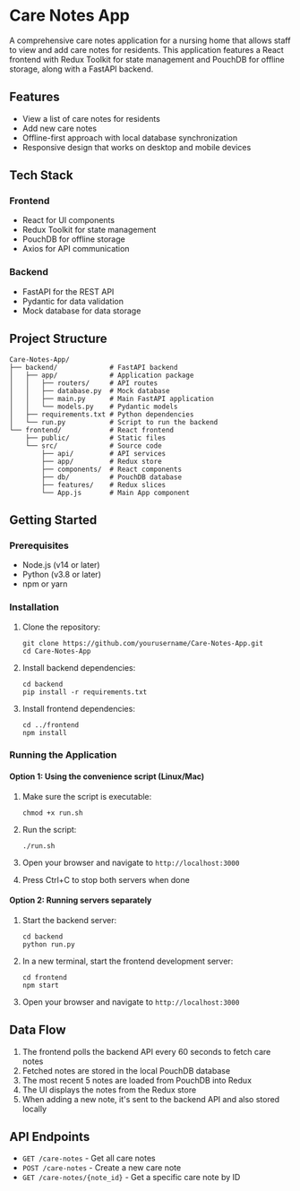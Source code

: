 # Care Notes App

A comprehensive care notes application for a nursing home that allows staff to view and add care notes for residents. This application features a React frontend with Redux Toolkit for state management and PouchDB for offline storage, along with a FastAPI backend.

## Features

- View a list of care notes for residents
- Add new care notes
- Offline-first approach with local database synchronization
- Responsive design that works on desktop and mobile devices

## Tech Stack

### Frontend
- React for UI components
- Redux Toolkit for state management
- PouchDB for offline storage
- Axios for API communication

### Backend
- FastAPI for the REST API
- Pydantic for data validation
- Mock database for data storage

## Project Structure

```
Care-Notes-App/
├── backend/             # FastAPI backend
│   ├── app/             # Application package
│   │   ├── routers/     # API routes
│   │   ├── database.py  # Mock database
│   │   ├── main.py      # Main FastAPI application
│   │   └── models.py    # Pydantic models
│   ├── requirements.txt # Python dependencies
│   └── run.py           # Script to run the backend
└── frontend/            # React frontend
    ├── public/          # Static files
    └── src/             # Source code
        ├── api/         # API services
        ├── app/         # Redux store
        ├── components/  # React components
        ├── db/          # PouchDB database
        ├── features/    # Redux slices
        └── App.js       # Main App component
```

## Getting Started

### Prerequisites

- Node.js (v14 or later)
- Python (v3.8 or later)
- npm or yarn

### Installation

1. Clone the repository:
   ```
   git clone https://github.com/yourusername/Care-Notes-App.git
   cd Care-Notes-App
   ```

2. Install backend dependencies:
   ```
   cd backend
   pip install -r requirements.txt
   ```

3. Install frontend dependencies:
   ```
   cd ../frontend
   npm install
   ```

### Running the Application

#### Option 1: Using the convenience script (Linux/Mac)

1. Make sure the script is executable:
   ```
   chmod +x run.sh
   ```

2. Run the script:
   ```
   ./run.sh
   ```

3. Open your browser and navigate to `http://localhost:3000`

4. Press Ctrl+C to stop both servers when done

#### Option 2: Running servers separately

1. Start the backend server:
   ```
   cd backend
   python run.py
   ```

2. In a new terminal, start the frontend development server:
   ```
   cd frontend
   npm start
   ```

3. Open your browser and navigate to `http://localhost:3000`

## Data Flow

1. The frontend polls the backend API every 60 seconds to fetch care notes
2. Fetched notes are stored in the local PouchDB database
3. The most recent 5 notes are loaded from PouchDB into Redux
4. The UI displays the notes from the Redux store
5. When adding a new note, it's sent to the backend API and also stored locally

## API Endpoints

- `GET /care-notes` - Get all care notes
- `POST /care-notes` - Create a new care note
- `GET /care-notes/{note_id}` - Get a specific care note by ID
